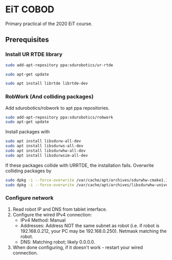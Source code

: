 # EiT COBOD
Primary practical of the 2020 EiT course.

## Prerequisites

### Install UR RTDE library
```bash
sudo add-apt-repository ppa:sdurobotics/ur-rtde
```
```bash
sudo apt-get update
```
```bash
sudo apt install librtde librtde-dev
```

### RobWork (And colliding packages)
Add sdurobotics/robwork to apt ppa repositories.
```bash
sudo add-apt-repository ppa:sdurobotics/robwork
sudo apt-get update
```
Install packages with 
```bash
sudo apt install libsdurw-all-dev
sudo apt install libsdurws-all-dev
sudo apt install libsdurwhw-all-dev
sudo apt install libsdurwsim-all-dev
```

If these packages collide with URRTDE, the installation fails.
Overwrite colliding packages by
``` bash
sudo dpkg -i --force-overwrite /var/cache/apt/archives/sdurwhw-cmake1.1_1.1.11-2_amd64.deb
sudo dpkg -i --force-overwrite /var/cache/apt/archives/libsdurwhw-universalrobots-rtde1.1_1.1.11-2_amd64.deb
```

### Configure network
1. Read robot IP and DNS from tablet interface. 
2. Configure the wired IPv4 connection:
   * IPv4 Method: Manual
   * Addresses: Address NOT the same subnet as robot (i.e. if robot is 192.168.0.212, your PC may be 192.168.0.250). Netmask matching the robot.
   * DNS: Matching robot; likely 0.0.0.0.
3. When done configuring, if it doesn't work - restart your wired connection.
